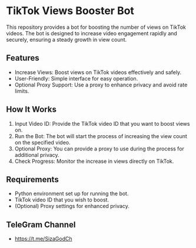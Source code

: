 # TikTok Views Booster Bot

This repository provides a bot for boosting the number of views on TikTok videos. The bot is designed to increase video engagement rapidly and securely, ensuring a steady growth in view count.

## Features

- Increase Views: Boost views on TikTok videos effectively and safely.
- User-Friendly: Simple interface for easy operation.
- Optional Proxy Support: Use a proxy to enhance privacy and avoid rate limits.

## How It Works

1. Input Video ID: Provide the TikTok video ID that you want to boost views on.
2. Run the Bot: The bot will start the process of increasing the view count on the specified video.
3. Optional Proxy: You can provide a proxy to use during the process for additional privacy.
4. Check Progress: Monitor the increase in views directly on TikTok.

## Requirements

- Python environment set up for running the bot.
- TikTok video ID that you wish to boost.
- (Optional) Proxy settings for enhanced privacy.

## TeleGram Channel

- https://t.me/SizaGodCh
